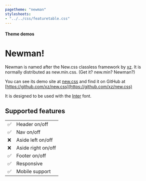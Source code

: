 ```yaml
---
pagetheme: "newman"
stylesheets:
- "../../css/featuretable.css"
---
```

#### Theme demos

# Newman!

Newman is named after the New.css classless framework by [xz](https://xz.style/). 
It is normally distributed as new.min.css. (Get it? new.min? Newman?)

You can see its demo site at [new.css](https://newcss.net/) and
find it on GitHub at [https://github.com/xz/new.css](https://github.com/xz/new.css)

It is designed to be used with the [Inter](https://rsms.me/inter/) font.

## Supported features

|     |                      |
| --- | -------------------- |
| ✅  | Header on/off        |
| ✅  | Nav on/off           |
| ❌  | Aside left on/off    |
| ❌  | Aside right on/off   |
| ✅  | Footer on/off        |
| ✅  | Responsive           |
| ✅  | Mobile support       |
